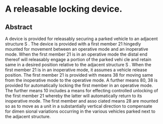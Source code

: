 # A releasable locking device.

## Abstract
A device is provided for releasably securing a parked vehicle to an adjacent structure S . The device is provided with a first member 21 hingedly mounted for movement between an operative mode and an inoperative mode. When the first member 21 is in an operative mode the distal end thereof will releasably engage a portion of the parked vehi cle and retain same in a desired position relative to the adjacent structure S . When the first member 21 is in an inoperative mode, it assumes a vehicle release position. The first member 21 is provided with means 38 for moving same from the inoperative mode to the operative mode. A further means 80, 38 is provided for automatically locking the first member in an operative mode. The further means 10 includes a means for effecting controlled unlocking of the first member 21 whereby the latter will automatically return to its inoperative mode. The first member and asso ciated means 28 are mounted so as to move as a unit in a substantially vertical direction to compensate for dimen sional variations occurring in the various vehicles parked next to the adjacent structure.